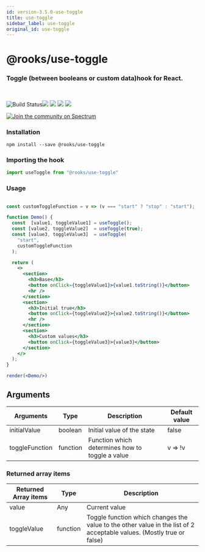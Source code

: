 ```yaml
---
id: version-3.5.0-use-toggle
title: use-toggle
sidebar_label: use-toggle
original_id: use-toggle
---
```


# @rooks/use-toggle

### Toggle (between booleans or custom data)hook for React.
<br/>


![Build Status](https://github.com/imbhargav5/rooks/workflows/Node%20CI/badge.svg)![](https://img.shields.io/npm/v/@rooks/use-toggle/latest.svg) ![](https://img.shields.io/npm/l/@rooks/use-toggle.svg) ![](https://img.shields.io/npm/dt/@rooks/use-toggle.svg) ![](https://img.shields.io/david/imbhargav5/rooks.svg?path=packages%2Ftoggle)

<a href="https://spectrum.chat/rooks"><img src="https://withspectrum.github.io/badge/badge.svg" alt="Join the community on Spectrum"/></a>

### Installation

```
npm install --save @rooks/use-toggle
```

### Importing the hook

```javascript
import useToggle from "@rooks/use-toggle"
```


### Usage

```jsx

const customToggleFunction = v => (v === "start" ? "stop" : "start");

function Demo() {
  const  [value1, toggleValue1] = useToggle();
  const [value2, toggleValue2]  = useToggle(true);
  const [value3, toggleValue3]  = useToggle(
    "start",
    customToggleFunction
  );

  return (
    <>
      <section>
        <h3>Base</h3>
        <button onClick={toggleValue1}>{value1.toString()}</button>
        <hr />
      </section>
      <section>
        <h3>Initial true</h3>
        <button onClick={toggleValue2}>{value2.toString()}</button>
        <hr />
      </section>
      <section>
        <h3>Custom values</h3>
        <button onClick={toggleValue3}>{value3}</button>
      </section>
    </>
  );
}

render(<Demo/>)
```

## Arguments

| Arguments      | Type     | Description                                     | Default value |
| -------------- | -------- | ----------------------------------------------- | ------------- |
| initialValue   | boolean  | Initial value of the state                      | false         |
| toggleFunction | function | Function which determines how to toggle a value | v => !v       |


### Returned array items

| Returned Array items | Type     | Description                                                                                                           |
| -------------------- | -------- | --------------------------------------------------------------------------------------------------------------------- |
| value                | Any      | Current value                                                                                                         |
| toggleValue          | function | Toggle function which changes the value to the other value in the list of 2 acceptable values. (Mostly true or false) |

    